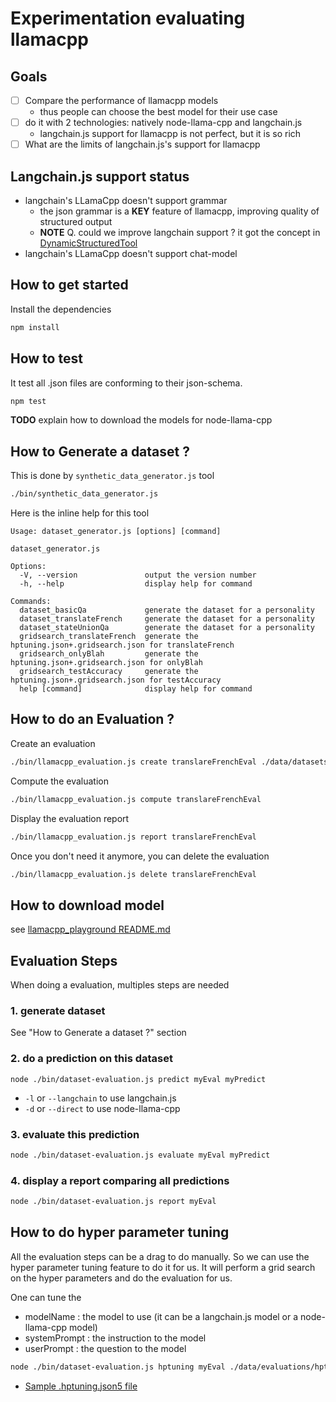# Experimentation evaluating llamacpp

## Goals
- [ ] Compare the performance of llamacpp models
  - thus people can choose the best model for their use case
- [ ] do it with 2 technologies: natively node-llama-cpp and langchain.js
  - langchain.js support for llamacpp is not perfect, but it is so rich
- [ ] What are the limits of langchain.js's support for llamacpp

## Langchain.js support status
- langchain's LLamaCpp doesn't support grammar
  - the json grammar is a **KEY** feature of llamacpp, improving quality of structured output
  - **NOTE** Q. could we improve langchain support ? it got the concept in [DynamicStructuredTool](https://js.langchain.com/docs/modules/agents/agent_types/structured_chat)
- langchain's LLamaCpp doesn't support chat-model

## How to get started

Install the dependencies
```sh
npm install
```

## How to test

It test all .json files are conforming to their json-schema.

```sh
npm test
```

**TODO** explain how to download the models for node-llama-cpp


## How to Generate a dataset ?

This is done by ```synthetic_data_generator.js``` tool
```sh
./bin/synthetic_data_generator.js 
```

Here is the inline help for this tool
```
Usage: dataset_generator.js [options] [command]

dataset_generator.js

Options:
  -V, --version               output the version number
  -h, --help                  display help for command

Commands:
  dataset_basicQa             generate the dataset for a personality
  dataset_translateFrench     generate the dataset for a personality
  dataset_stateUnionQa        generate the dataset for a personality
  gridsearch_translateFrench  generate the hptuning.json+.gridsearch.json for translateFrench
  gridsearch_onlyBlah         generate the hptuning.json+.gridsearch.json for onlyBlah
  gridsearch_testAccuracy     generate the hptuning.json+.gridsearch.json for testAccuracy
  help [command]              display help for command
```

## How to do an Evaluation ?

Create an evaluation
```sh
./bin/llamacpp_evaluation.js create translareFrenchEval ./data/datasets/translateFrench.dataset.json ./data/hptunings/gridsearch_translateFrench.hptuning.json
```

Compute the evaluation

```sh
./bin/llamacpp_evaluation.js compute translareFrenchEval 
```

Display the evaluation report

```sh
./bin/llamacpp_evaluation.js report translareFrenchEval 
```

Once you don't need it anymore, you can delete the evaluation

```sh
./bin/llamacpp_evaluation.js delete translareFrenchEval 
```

## How to download model
see [llamacpp_playground README.md](../../README.md)

## Evaluation Steps

When doing a evaluation, multiples steps are needed

### 1. generate dataset
See "How to Generate a dataset ?" section
### 2. do a prediction on this dataset

```
node ./bin/dataset-evaluation.js predict myEval myPredict
```

- ```-l``` or ```--langchain``` to use langchain.js
- ```-d``` or ```--direct``` to use node-llama-cpp

### 3. evaluate this prediction

```sh
node ./bin/dataset-evaluation.js evaluate myEval myPredict
```

### 4. display a report comparing all predictions

```sh
node ./bin/dataset-evaluation.js report myEval
```

## How to do hyper parameter tuning

All the evaluation steps can be a drag to do manually. So we can use the hyper parameter tuning feature to do it for us.
It will perform a grid search on the hyper parameters and do the evaluation for us.

One can tune the 
- modelName : the model to use (it can be a langchain.js model or a node-llama-cpp model)
- systemPrompt : the instruction to the model
- userPrompt : the question to the model

```sh
node ./bin/dataset-evaluation.js hptuning myEval ./data/evaluations/hptunings/superHpTuning.hptuning.json5
```

- [Sample .hptuning.json5 file](./data/evaluations/hptunings/superHpTuning.hptuning.json5)